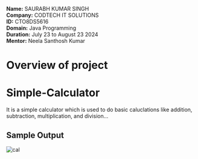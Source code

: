 **Name:** SAURABH KUMAR SINGH <br>
**Company:** CODTECH IT SOLUTIONS <br>
**ID:** CTO8DS5616 <br>
**Domain:** Java Programming <br>
**Duration:** July 23 to August 23 2024 <br>
**Mentor:** Neela Santhosh Kumar <br>

# Overview of project
<h1>Simple-Calculator</h1>
It is a simple calculator which is used to do basic caluclations like addition, subtraction, multiplication, and division...

<h2>Sample Output</h2>



![cal](https://github.com/user-attachments/assets/177f0627-7791-4e0d-ab5c-997d83c7c8ea)
